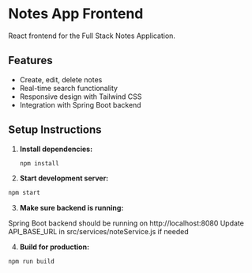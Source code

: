 # Notes App Frontend

React frontend for the Full Stack Notes Application.

## Features
- Create, edit, delete notes
- Real-time search functionality  
- Responsive design with Tailwind CSS
- Integration with Spring Boot backend

## Setup Instructions

1. **Install dependencies:**
   ```bash
   npm install

2. **Start development server:**
```bash
npm start
```
3. **Make sure backend is running:**

Spring Boot backend should be running on http://localhost:8080
Update API_BASE_URL in src/services/noteService.js if needed


4. **Build for production:**
```bash
npm run build